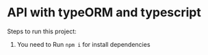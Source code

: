 # API with typeORM and typescript

Steps to run this project:

1. You need to Run `npm i` for install dependencies
